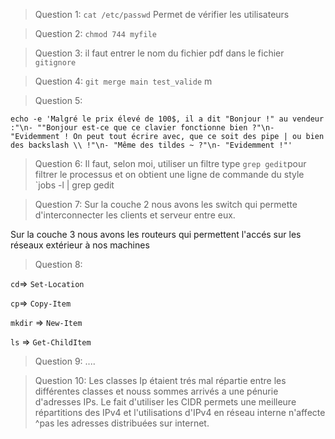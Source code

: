 > Question 1:
`cat /etc/passwd` Permet de vérifier les utilisateurs

> Question 2:
`chmod 744 myfile`

> Question 3:
il faut entrer le nom du fichier pdf dans le fichier `gitignore`

> Question 4:
`git merge main test_valide` m

> Question 5:

`echo -e 'Malgré le prix élevé de 100$, il a dit "Bonjour !" au vendeur :"\n- ""Bonjour est-ce que ce clavier fonctionne bien ?"\n- "Evidemment ! On peut tout écrire avec, que ce soit des pipe | ou bien des backslash \\ !"\n- "Même des tildes ~ ?"\n- "Evidemment !"'`

> Question 6:
Il faut, selon moi, utiliser un filtre type `grep gedit`pour filtrer le processus et on obtient une ligne de commande du style `jobs -l | grep gedit

> Question 7:
Sur la couche 2 nous avons les switch qui permette d'interconnecter les clients et serveur entre eux.

Sur la couche 3 nous avons les routeurs qui permettent l'accés sur les réseaux extérieur à nos machines

> Question 8:

`cd`=> `Set-Location`

`cp`=> `Copy-Item`

`mkdir` => `New-Item`

`ls` => `Get-ChildItem`

> Question 9:
....

> Question 10:
Les classes Ip étaient trés mal répartie entre les différentes classes et nouss sommes arrivés a une pénurie d'adresses IPs. Le fait d'utiliser les CIDR permets une meilleure répartitions des IPv4 et l'utilisations d'IPv4 en réseau interne n'affecte ^pas les adresses distribuées sur internet.
